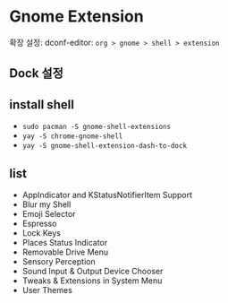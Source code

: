 # Gnome Extension

확장 설정: dconf-editor: `org > gnome > shell > extension`

## Dock 설정

## install shell

- `sudo pacman -S gnome-shell-extensions`
- `yay -S chrome-gnome-shell`
- `yay -S gnome-shell-extension-dash-to-dock`

## list

- AppIndicator and KStatusNotifierItem Support
- Blur my Shell
- Emoji Selector
- Espresso
- Lock Keys
- Places Status Indicator
- Removable Drive Menu
- Sensory Perception
- Sound Input & Output Device Chooser
- Tweaks & Extensions in System Menu
- User Themes
